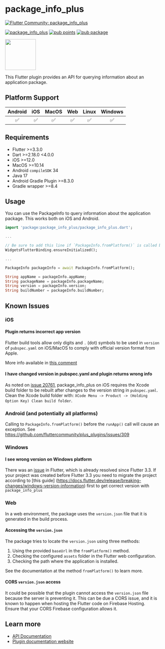 # package_info_plus

[![Flutter Community: package_info_plus](https://fluttercommunity.dev/_github/header/package_info_plus)](https://github.com/fluttercommunity/community)

[![package_info_plus](https://github.com/fluttercommunity/plus_plugins/actions/workflows/package_info_plus.yaml/badge.svg)](https://github.com/fluttercommunity/plus_plugins/actions/workflows/package_info_plus.yaml)
[![pub points](https://img.shields.io/pub/points/package_info_plus?color=2E8B57&label=pub%20points)](https://pub.dev/packages/package_info_plus/score)
[![pub package](https://img.shields.io/pub/v/package_info_plus.svg)](https://pub.dev/packages/package_info_plus)

[<img src="../../assets/flutter-favorite-badge.png" width="100" />](https://flutter.dev/docs/development/packages-and-plugins/favorites)

This Flutter plugin provides an API for querying information about an application package.

## Platform Support

| Android |  iOS  | MacOS |  Web  | Linux | Windows |
| :-----: | :---: | :---: | :---: | :---: | :-----: |
|✅|✅|✅|✅|✅|✅|

## Requirements

- Flutter >=3.3.0
- Dart >=2.18.0 <4.0.0
- iOS >=12.0
- MacOS >=10.14
- Android `compileSDK` 34
- Java 17
- Android Gradle Plugin >=8.3.0
- Gradle wrapper >=8.4

## Usage

You can use the PackageInfo to query information about the application package. This works both on
iOS and Android.

```dart
import 'package:package_info_plus/package_info_plus.dart';

...

// Be sure to add this line if `PackageInfo.fromPlatform()` is called before runApp()
WidgetsFlutterBinding.ensureInitialized();

...

PackageInfo packageInfo = await PackageInfo.fromPlatform();

String appName = packageInfo.appName;
String packageName = packageInfo.packageName;
String version = packageInfo.version;
String buildNumber = packageInfo.buildNumber;
```

## Known Issues

### iOS

#### Plugin returns incorrect app version

Flutter build tools allow only digits and `.` (dot) symbols to be used in `version`
of `pubspec.yaml` on iOS/MacOS to comply with official version format from Apple.

More info available in [this comment](https://github.com/fluttercommunity/plus_plugins/issues/389#issuecomment-1106764429)

#### I have changed version in pubspec.yaml and plugin returns wrong info

As noted on [issue 20761](https://github.com/flutter/flutter/issues/20761#issuecomment-493434578),
package_info_plus on iOS requires the Xcode build folder to be rebuilt after changes to the version
string in `pubspec.yaml`. Clean the Xcode build folder with:
`XCode Menu -> Product -> (Holding Option Key) Clean build folder`.

### Android (and potentially all platforms)

Calling to `PackageInfo.fromPlatform()` before the `runApp()` call will cause an exception.
See https://github.com/fluttercommunity/plus_plugins/issues/309

### Windows

#### I see wrong version on Windows platform

There was an [issue](https://github.com/flutter/flutter/issues/73652) in Flutter, which is already resolved since Flutter 3.3.
If your project was created before Flutter 3.3 you need to migrate the project according to [this guide] (https://docs.flutter.dev/release/breaking-changes/windows-version-information) first to get correct version with `package_info_plus`

### Web

In a web environment, the package uses the `version.json` file that it is generated in the build process.

#### Accessing the `version.json`

The package tries to locate the `version.json` using three methods:

1. Using the provided `baseUrl` in the `fromPlatform()` method.
2. Checking the configured `assets` folder in the Flutter web configuration.
3. Checking the path where the application is installed.

See the documentation at the method `fromPlatform()` to learn more.

#### CORS `version.json` access

It could be possible that the plugin cannot access the `version.json` file because the server is preventing it.
This can be due a CORS issue, and it is known to happen when hosting the Flutter code on Firebase Hosting.
Ensure that your CORS Firebase configuration allows it.

## Learn more

- [API Documentation](https://pub.dev/documentation/package_info_plus/latest/package_info_plus/package_info_plus-library.html)
- [Plugin documentation website](https://plus.fluttercommunity.dev/docs/package_info_plus/overview/)


